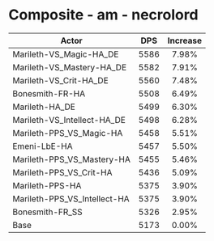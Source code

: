 # Composite - am - necrolord
| Actor | DPS | Increase |
|---|:---:|:---:|
|Marileth-VS_Magic-HA_DE|5586|7.98%|
|Marileth-VS_Mastery-HA_DE|5582|7.91%|
|Marileth-VS_Crit-HA_DE|5560|7.48%|
|Bonesmith-FR-HA|5508|6.49%|
|Marileth-HA_DE|5499|6.30%|
|Marileth-VS_Intellect-HA_DE|5498|6.28%|
|Marileth-PPS_VS_Magic-HA|5458|5.51%|
|Emeni-LbE-HA|5457|5.50%|
|Marileth-PPS_VS_Mastery-HA|5455|5.46%|
|Marileth-PPS_VS_Crit-HA|5436|5.09%|
|Marileth-PPS-HA|5375|3.90%|
|Marileth-PPS_VS_Intellect-HA|5375|3.90%|
|Bonesmith-FR_SS|5326|2.95%|
|Base|5173|0.00%|
